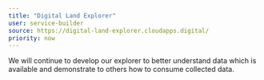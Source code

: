```yaml
---
title: "Digital Land Explorer"
user: service-builder
source: https://digital-land-explorer.cloudapps.digital/
priority: now
---
```


We will continue to develop our explorer to better understand data which is available and demonstrate to others how to consume collected data. 